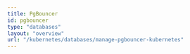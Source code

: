 ```yaml
---
title: PgBouncer
id: pgbouncer
type: "databases"
layout: "overview"
url: "/kubernetes/databases/manage-pgbouncer-kubernetes"
---
```

